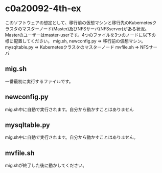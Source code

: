 # c0a20092-4th-ex
このソフトウェアの想定として、移行前の仮想マシンと移行先のKubernetesクラスタのマスターノード(Master)及びNFSサーバ(NFSserver)がある状況。
Masterのユーザーはmaster-userです。4つのファイルを3つのノードに以下の様に配置してください。
mig.sh, newconfig.py ⇒ 移行前の仮想マシン。
mysqltable.py ⇒ Kubernetesクラスタのマスターノード
mvfile.sh ⇒ NFSサーバ

## mig.sh
一番最初に実行するファイルです。

## newconfig.py
mig.sh中に自動で実行されます。自分から動かすことはありません

## mysqltable.py
mig.sh中に自動で実行されます。自分から動かすことはありません。

## mvfile.sh
mig.shが終了した後に動かしてください。
